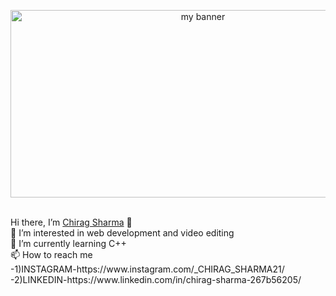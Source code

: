 <p align="center">
<img width="600" height="300" src="https://user-images.githubusercontent.com/75730835/171075409-f6f4a1c4-3f95-4078-a70a-33a0a24bcf37.jpg" alt="my banner">
</p>
<br>Hi there, I’m <a href="https://chirag-portfolio.000webhostapp.com/"target="_blank" rel="noreferrer">Chirag Sharma</a> 👋
<br>👀 I’m interested in web development and video editing
<br>🌱 I’m currently learning C++
<br>📫 How to reach me 
 <br>-1)INSTAGRAM-https://www.instagram.com/_CHIRAG_SHARMA21/
                                <br>-2)LINKEDIN-https://www.linkedin.com/in/chirag-sharma-267b56205/
                                

<!---
chiragsharma21/chiragsharma21 is a ✨ special ✨ repository because its `README.md` (this file) appears on your GitHub profile.
You can click the Preview link to take a look at your changes.
--->
